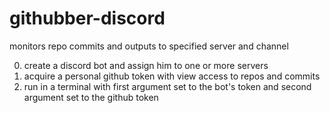# githubber-discord
monitors repo commits and outputs to specified server and channel

0. create a discord bot and assign him to one or more servers
1. acquire a personal github token with view access to repos and commits
2. run in a terminal with first argument set to the bot's token and second argument set to the github token
